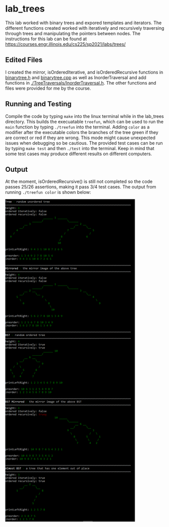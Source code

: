 # lab_trees
This lab worked with binary trees and expored templates and iterators. The different functions created worked with iteratively and recursively traversing through trees and manipulating the pointers between nodes. The instructions for this lab can be found at https://courses.engr.illinois.edu/cs225/sp2021/labs/trees/

## Edited Files
I created the mirror, isOrderedIterative, and isOrderedRecursive functions in [binarytree.h](https://github.com/monk200/Data_Structures/blob/main/lab_trees/binarytree.h) and [binarytree.cpp](https://github.com/monk200/Data_Structures/blob/main/lab_trees/binarytree.cpp) as well as InorderTraversal and add functions in [./TreeTraversals/InorderTraversal.h](https://github.com/monk200/Data_Structures/blob/main/lab_trees/TreeTraversals/InorderTraversal.h). The other functions and files were provided for me by the course.

## Running and Testing
Compile the code by typing <code>make</code> into the linux terminal while in the lab_trees directory.
This builds the execuatable <code>treefun</code>, which can be used to run the <code>main</code> function by typing <code>./treefun</code> into the terminal.
Adding <code>color</code> as a modifier after the executable colors the branches of the tree green if they are correct or red if they are wrong.
This mode might cause unexpected issues when debugging so be cautious.
The provided test cases can be run by typing <code>make test</code> and then <code>./test</code> into the terminal.
Keep in mind that some test cases may produce different results on different computers.

## Output
At the moment, isOrderedRecursive() is still not completed so the code passes 25/26 assertions, making it pass 3/4 test cases. The output from running <code>./treefun color</code> is shown below:  

![Output.png](https://github.com/monk200/Data_Structures/blob/main/lab_trees/Output.PNG)
